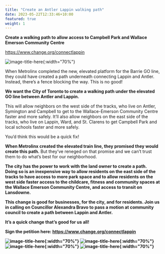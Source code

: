 ```yaml
---
title: "Create an Antler Lappin walking path"
date: 2023-05-22T12:33:46+10:00
featured: true
weight: 1
---
```


<b>Create a walking path to allow access to Campbell Park and Wallace Emerson Community Centre</b>

<a href="https://www.change.org/connectlappin">https://www.change.org/connectlappin</a>

![image-title-here](https://i.imgur.com/ZmtbfkQ.jpeg){:width="70%"}

When Metrolinx completed the new, elevated platform for the Barrie GO line, they could have created a path underneath connecting Lappin and Antler. Instead, there’s a fence blocking the way. This is no good!

<b>We want the City of Toronto to create a walking path under the elevated GO line between Antler and Lappin.</b>

This will allow neighbors on the west side of the tracks, who live on Antler, Symington and Campbell to get to the Wallace-Emerson Community Centre faster and more safely. It’ll also allow neighbors on the east side of the tracks, who live on Lappin, Ward, and St. Clarens to get Campbell Park and local schools faster and more safely.

You’d think this would be a quick fix!

<b>When Metrolinx created the elevated train line, they promised they would create this path.</b> But they’ve reneged on that promise and we can’t trust them to do what’s best for our neighborhood.

<b>The city has the power to work with the land owner to create a path.<b> Doing so is an inexpensive way to allow residents on the east side of the tracks to have access to more park space and to allow residents on the west side faster access to the childcare, fitness and community spaces at the Wallace Emerson Community Centre, and access to transit on Lansdowne.

This change is good for businesses, for the city, and for residents. <b>Join us in calling on Councillor Alexandra Bravo to pass a motion at community council to create a path between Lappin and Antler.</b>

It’s a quick change that’s good for us all!

Sign the petition here: <a href="https://www.change.org/connectlappin">https://www.change.org/connectlappin</a>

![image-title-here](https://i.imgur.com/uzJHXac.jpeg){:width="70%"}
![image-title-here](https://i.imgur.com/v7Fal7b.jpeg){:width="70%"}
![image-title-here](https://i.imgur.com/WUUujAE.png){:width="70%"}
![image-title-here](https://i.imgur.com/VXOSlwf.png){:width="70%"}
